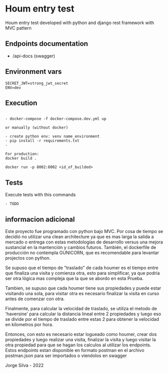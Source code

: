 # Houm entry test

Houm entry test developed with python and django rest framework with MVC pattern

## Endpoints documentation

- /api-docs (swagger)

## Environment vars

```plaintext
SECRET_JWT=strong_jwt_secret
ENV=dev
```

## Execution

```plaintext

- docker-compose -f docker-compose.dev.yml up

or manually (without docker)

- create python env: venv name_environment
- pip install -r requirements.txt
-

For production:
docker build .

docker run -p 8002:8002 <id_of_builded>
```

## Tests

Execute tests with this commands

```
- TODO
```

## informacion adicional

Este proyecto fue programado con python bajo MVC. Por cosa de tiempo se decidió no utilizar una clean architecture ya que es mas larga la salida a mercado o entrega
con estas metodologías de desarrollo versus una mejora sustancial en la mantención y cambios futuros.
También, el dockerfile de producción no contempla GUNICORN, que es recomendable para levantar projectos con python.

Se supuso que el tiempo de "traslado" de cada houmer es el tiempo entre que finaliza una visita y comienza otra,
esto para simplificar, ya que podría ser otra lógica mas compleja que la que se abordo en esta Prueba.

Tambien, se supuso que cada houmer tiene sus propiedades y puede estar visitando una sola, para visitar otra es
necesario finalizar la visita en curso antes de comenzar con otra.

Finalmente, para calcular la velocidad de traslado, se utiliza el metodo de 'haversine' para calcular la distancia lineal
entre 2 propiedades y luego eso se divide por el tiempo de traslado entre estas 2 para obtener la velocidad en kilometros
por hora.

Entonces, con esto es necesario estar logueado como houmer, crear dos propiedades y luego realizar una visita, finalizar
la visita y luego visitar la otra propiedad para que se hagan los calculos al utilizar los endpoints.
Estos endpoints estan disponible en formato postman en el archivo postman.json para ser importados o viendolos en swagger

Jorge Silva - 2022
